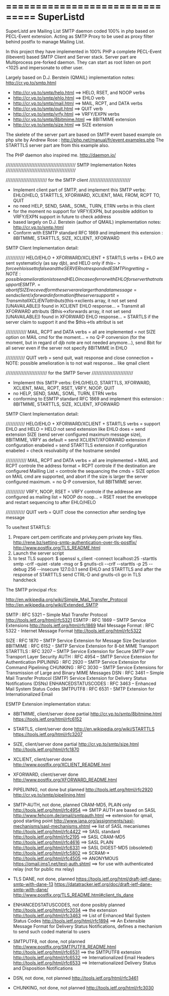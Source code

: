 ===============================
        SuperListd
===============================

SuperListd are Mailing List SMTP daemon coded 100% in php based on PECL-Event extension.
Acting as SMTP Proxy to be used as proxy filter behind postfix to manage Mailing List.

In this project they have implemented in 100% PHP a complete PECL-Event (libevent) based SMTP Client and Server stack.
Server part are Multiprocess pre-forked daemon.
They can start as root listen on port <1025 and impersonate to other user.

Largely based on D.J. Berstein (QMAIL) implementation notes: http://cr.yp.to/smtp.html
- http://cr.yp.to/smtp/helo.html 	==> HELO, RSET, and NOOP verbs
- http://cr.yp.to/smtp/ehlo.html 	==> EHLO verb
- http://cr.yp.to/smtp/mail.html 	==> MAIL, RCPT, and DATA verbs
- http://cr.yp.to/smtp/quit.html 	==> QUIT verb
- http://cr.yp.to/smtp/vrfy.html 	==> VRFY/EXPN verbs
- http://cr.yp.to/smtp/8bitmime.html 	==> 8BITMIME extension
- http://cr.yp.to/smtp/size.html	==> SIZE extension

The skelete of the server part are based on SMTP event based example on php site by Andrew Rose :
http://php.net/manual/fr/event.examples.php
The STARTTLS server part are from this example also.

The PHP daemon also inspired me.
http://daemon.io/

////////////////////////////////////////////
       SMTP Implementation Notes
////////////////////////////////////////////

//////////////////////////
  for the SMTP client
//////////////////////////

  - Implement client part of SMTP, and implement this SMTP verbs: EHLO/HELO, STARTTLS, XFORWARD, XCLIENT, MAIL FROM, RCPT TO, QUIT
  - no need HELP, SEND, SAML, SOML, TURN, ETRN verbs in this client
  - for the moment no support for VRFY/EXPN, but possible addition to VRFY/EXPN support in future to check address
  - based largely on D.J. Berstein (author of QMAIL) implementation notes: http://cr.yp.to/smtp.html
  - Conform with ESMTP standard RFC 1869 and implement this extension : 8BITMIME, STARTTLS, SIZE, XCLIENT, XFORWARD

SMTP Client Implementation detail:

  //////////// HELO/EHLO + XFORWARD/XCLIENT + STARTLS verbs
  = EHLO are sent systematicly (as say djb), and HELO only if $this->forceehlo is set to false and the SERVER not responded ESMTP in gretting
  = NOTE: possible amelioration is to send HELO in case of error with EHLO for server that not support ESMTP.
  = abort if SIZE receved form the server are larger than data message
  = send xclient/xforward information if the server support it
  = Transmit all XCLIENT attributs ($this->xclients array, it not set send [UNAVAILABLE]) found in XCLIENT EHLO response...
  = Transmit all XFORWARD attributs ($this->xforwards array, it not set send [UNAVAILABLE]) found in XFORWARD EHLO response...
  = STARTLS if the server claim to support it and the $this->tls attribut is set

  ///////////// MAIL, RCPT and DATA verbs
  = all are implemented
  = not SIZE option on MAIL cmd for the moment...
  = no Q-P conversion (for the moment, but in regard of djb note are not needed anymore...), send 8bit for all server even if the server not specify 8BITMIME in EHLO

  //////////// QUIT verb
  = send quit, wait response and close connection
  = NOTE: possible amelioration is to not wait response... like qmail client

//////////////////////////
   for the SMTP Server
//////////////////////////

  - Implement this SMTP verbs: EHLO/HELO, STARTTLS, XFORWARD, XCLIENT, MAIL, RCPT, RSET, VRFY, NOOP, QUIT
  - no HELP, SEND, SAML, SOML, TURN, ETRN verbs
  - conforming to ESMTP standard RFC 1869 and implement this extension : 8BITMIME, STARTTLS, SIZE, XCLIENT, XFORWARD

SMTP Client Implementation detail:

  //////////// HELO/EHLO + XFORWARD/XCLIENT + STARTLS verbs
  = support EHLO and HELO
  = HELO not send extension like EHLO does
  = send extension SIZE (send server configured maximum message size), 8BITMIME, VRFY as default
  = send XCLIENT/XFORWARD extension if configuration enabeled
  = send STARTTLS extension if configuration enabeled
  = check resolvabilty of the hostname sended

  ///////////// MAIL, RCPT and DATA verbs
  = all are implemented
  = MAIL and RCPT controle the address format
  = RCPT controle if the destination are configured Mailling List
  = controle the sequancing the cmds
  = SIZE option on MAIL cmd are supported, and abort if the size is larger the server configured maximum.
  = no Q-P conversion, full 8BITMIME server. 

  //////////// VRFY, NOOP, RSET
  = VRFY controle if the addresse are configured as mailing list
  = NOOP do noop...
  = RSET reset the enveloppe and restart sequencing to after EHLO/HELO

  //////////// QUIT verb
  = QUIT close the connection after sending bye message

To use/test STARTLS:
  1) Prepare cert.pem certificate and privkey.pem private key files.
     http://rene.bz/setting-smtp-authentication-over-tls-postfix/
     http://www.postfix.org/TLS_README.html
  2) Launch the server script
  3) to test TLS support:
       $ openssl s_client  -connect localhost:25 -starttls smtp -crlf -quiet -state -msg
     or
       $ gnutls-cli --crlf --starttls -p 25 --debug 256 --insecure 127.0.0.1
       send EHLO <hostname> and STARTTLS
       and after the response of STARTTLS send CTRL-D and gnutls-cli go in TLS handcheck

The SMTP principal rfcs:

  http://en.wikipedia.org/wiki/Simple_Mail_Transfer_Protocol
  http://en.wikipedia.org/wiki/Extended_SMTP

  SMTP 			: RFC 5321 – Simple Mail Transfer Protocol
  http://tools.ietf.org/html/rfc5321
  ESMTP 		: RFC 1869 – SMTP Service Extensions
  http://tools.ietf.org/html/rfc1869
  Mail Message Format	: RFC 5322 - Internet Message Format
  http://tools.ietf.org/html/rfc5322

  SIZE 			: RFC 1870 – SMTP Service Extension for Message Size Declaration
  8BITMIME 		: RFC 6152 - SMTP Service Extension for 8-bit MIME Transport
  STARTTLS		: RFC 3207 – SMTP Service Extension for Secure SMTP over Transport Layer Security
  AUTH	 		: RFC 4954 – SMTP Service Extension for Authentication
  PIPLINING 		: RFC 2920 – SMTP Service Extension for Command Pipelining
  CHUNKING 		: RFC 3030 – SMTP Service Extensions for Transmission of Large and Binary MIME Messages
  DSN			: RFC 3461 – Simple Mail Transfer Protocol (SMTP) Service Extension for Delivery Status Notifications (DSNs)
  ENHANCEDSTATUSCODES	: RFC 3463 – Enhanced Mail System Status Codes
  SMTPUTF8 		: RFC 6531 - SMTP Extension for Internationalized Email

ESMTP Extension implementation status:

- 8BITMIME, client/server done partial
  http://cr.yp.to/smtp/8bitmime.html
  https://tools.ietf.org/html/rfc6152
- STARTLS, client/server done
  http://en.wikipedia.org/wiki/STARTTLS
  https://tools.ietf.org/html/rfc3207
- SIZE, client/server done partial
  http://cr.yp.to/smtp/size.html
  http://tools.ietf.org/html/rfc1870
- XCLIENT, client/server done
  http://www.postfix.org/XCLIENT_README.html
- XFORWARD, client/server done
  http://www.postfix.org/XFORWARD_README.html

- PIPELINING, not done but planned
  http://tools.ietf.org/html/rfc2920
  http://cr.yp.to/smtp/pipelining.html

- SMTP-AUTH, not done, planned CRAM-MD5, PLAIN only
  http://tools.ietf.org/html/rfc4954 ==> SMTP AUTH are based on SASL
  http://www.fehcom.de/qmail/smtpauth.html ==> extension for qmail, good starting point
  http://www.iana.org/assignments/sasl-mechanisms/sasl-mechanisms.xhtml ==> list of SASL mecanismes
  http://tools.ietf.org/html/rfc4422 ==> SASL standard
  http://tools.ietf.org/html/rfc2195 ==> SASL CRAM-MD5
  http://tools.ietf.org/html/rfc4616 ==> SASL PLAIN
  http://tools.ietf.org/html/rfc6331 ==> SASL DIGEST-MD5 (obsoleted)
  http://tools.ietf.org/html/rfc5802 ==> SCRAM-*
  http://tools.ietf.org/html/rfc4505 ==> ANONYMOUS
  https://qmail.jms1.net/test-auth.shtml
  ==> for use with authenticated relay (not for public mx relay)

- TLS DANE, not done, planned
  https://tools.ietf.org/html/draft-ietf-dane-smtp-with-dane-13
  https://datatracker.ietf.org/doc/draft-ietf-dane-smtp-with-dane/
  http://www.postfix.org/TLS_README.html#client_tls_dane
- ENHANCEDSTATUSCODES, not done posibly planned
  http://tools.ietf.org/html/rfc2034 ==> the extension
  http://tools.ietf.org/html/rfc3463 ==> List of Enhanced Mail System Status Codes
  http://tools.ietf.org/html/rfc1894 ==> An Extensible Message Format for Delivery Status Notifications, defines a mechanism to send such coded material to users

- SMTPUTF8, not done, not planned
  http://www.postfix.org/SMTPUTF8_README.html
  http://tools.ietf.org/html/rfc6531 ==> the SMTPUTF8 extension
  http://tools.ietf.org/html/rfc6532 ==> Internationalized Email Headers
  http://tools.ietf.org/html/rfc6533 ==> Internationalized Delivery Status and Disposition Notifications
- DSN, not done, not planned
  http://tools.ietf.org/html/rfc3461
- CHUNKING, not done, not planned
  http://tools.ietf.org/html/rfc3030

